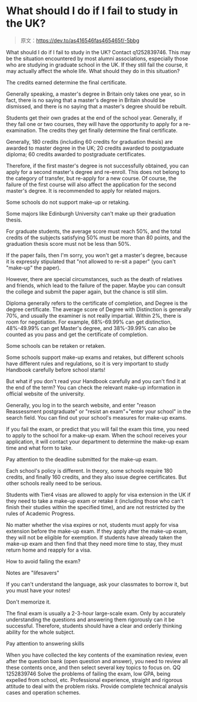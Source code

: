 # What should I do if I fail to study in the UK?

> 原文：<https://dev.to/as416546fas465465f/-5bbg>

What should I do if I fail to study in the UK? Contact q1252839746\. This may be the situation encountered by most alumni associations, especially those who are studying in graduate school in the UK. If they still fail the course, it may actually affect the whole life. What should they do in this situation?

The credits earned determine the final certificate.

Generally speaking, a master's degree in Britain only takes one year, so in fact, there is no saying that a master's degree in Britain should be dismissed, and there is no saying that a master's degree should be rebuilt.

Students get their own grades at the end of the school year. Generally, if they fail one or two courses, they will have the opportunity to apply for a re-examination. The credits they get finally determine the final certificate.

Generally, 180 credits (including 60 credits for graduation thesis) are awarded to master degree in the UK; 20 credits awarded to postgraduate diploma; 60 credits awarded to postgraduate certificates.

Therefore, if the first master's degree is not successfully obtained, you can apply for a second master's degree and re-enroll. This does not belong to the category of transfer, but re-apply for a new course. Of course, the failure of the first course will also affect the application for the second master's degree. It is recommended to apply for related majors.

Some schools do not support make-up or retaking.

Some majors like Edinburgh University can't make up their graduation thesis.

For graduate students, the average score must reach 50%, and the total credits of the subjects satisfying 50% must be more than 80 points, and the graduation thesis score must not be less than 50%.

If the paper fails, then I'm sorry, you won't get a master's degree, because it is expressly stipulated that "not allowed to re-sit a paper" (you can't "make-up" the paper).

However, there are special circumstances, such as the death of relatives and friends, which lead to the failure of the paper. Maybe you can consult the college and submit the paper again, but the chance is still slim.

Diploma generally refers to the certificate of completion, and Degree is the degree certificate. The average score of Degree with Distinction is generally 70%, and usually the examiner is not really impartial. Within 2%, there is room for negotiation. For example, 68%-69.99% can get distinction, 48%-49.99% can get Master's degree, and 38%-39.99% can also be counted as you pass and get the certificate of completion.

Some schools can be retaken or retaken.

Some schools support make-up exams and retakes, but different schools have different rules and regulations, so it is very important to study Handbook carefully before school starts!

But what if you don't read your Handbook carefully and you can't find it at the end of the term? You can check the relevant make-up information in official website of the university.

Generally, you log in to the search website, and enter "reason Reassessment postgraduate" or "resist an exam"+"enter your school" in the search field. You can find out your school's measures for make-up exams.

If you fail the exam, or predict that you will fail the exam this time, you need to apply to the school for a make-up exam. When the school receives your application, it will contact your department to determine the make-up exam time and what form to take.

Pay attention to the deadline submitted for the make-up exam.

Each school's policy is different. In theory, some schools require 180 credits, and finally 160 credits, and they also issue degree certificates. But other schools really need to be serious.

Students with Tier4 visas are allowed to apply for visa extension in the UK if they need to take a make-up exam or retake it (including those who can't finish their studies within the specified time), and are not restricted by the rules of Academic Progress.

No matter whether the visa expires or not, students must apply for visa extension before the make-up exam. If they apply after the make-up exam, they will not be eligible for exemption. If students have already taken the make-up exam and then find that they need more time to stay, they must return home and reapply for a visa.

How to avoid failing the exam?

Notes are "lifesavers"

If you can't understand the language, ask your classmates to borrow it, but you must have your notes!

Don't memorize it.

The final exam is usually a 2-3-hour large-scale exam. Only by accurately understanding the questions and answering them rigorously can it be successful. Therefore, students should have a clear and orderly thinking ability for the whole subject.

Pay attention to answering skills

When you have collected the key contents of the examination review, even after the question bank (open question and answer), you need to review all these contents once, and then select several key topics to focus on.
QQ 1252839746 Solve the problems of failing the exam, low GPA, being expelled from school, etc. Professional experience, straight and rigorous attitude to deal with the problem risks. Provide complete technical analysis cases and operation schemes.